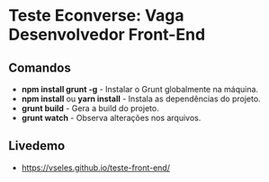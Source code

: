 # Teste Econverse: Vaga Desenvolvedor Front-End

## Comandos
- **npm install grunt -g** - Instalar o Grunt globalmente na máquina.
- **npm install** ou **yarn install** - Instala as dependências do projeto.
- **grunt build** - Gera a build do projeto.
- **grunt watch** - Observa alterações nos arquivos.

## Livedemo
- https://vseles.github.io/teste-front-end/